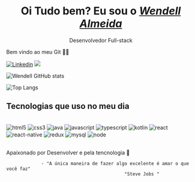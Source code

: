 <div>
  <h1 align="center">Oi Tudo bem? Eu sou o <a href="https://www.linkedin.com/in/wendell-almeida/" target="_blank"><i>Wendell Almeida</i></a></h1>
  <p align="center">Desenvolvedor Full-stack </p 
</div>

Bem vindo ao meu Git 🤜🤛


[![Linkedin](https://img.shields.io/badge/LinkedIn-0077B5?style=for-the-badge&logo=linkedin&logoColor=white)](https://www.linkedin.com/in/wendell-almeida/)
<a href="mailto:wendellpealmeida@gmail.com"><img src="https://img.shields.io/badge/-Gmail-%23333?style=for-the-badge&logo=gmail&logoColor=white" target="_blank"></a>







![Wendell GitHub stats](https://github-readme-stats.vercel.app/api?username=WendellpAlmeida&show_icons=true&theme=cobalt)
   
![Top Langs](https://github-readme-stats.vercel.app/api/top-langs/?username=anuraghazra&theme=dracula&hide_border=false&&layout=compact) 

## Tecnologias que uso no meu dia 
<div style="display: inline_block"><br/>
 <img align="center" alt="html5" src="https://img.shields.io/badge/HTML5-E34F26?style=for-the-badge&logo=html5&logoColor=white">
 <img align="center" alt="css3" src="https://img.shields.io/badge/CSS3-1572B6?style=for-the-badge&logo=css3&logoColor=white">
 <img align="center" alt="java" src="https://img.shields.io/badge/Java-ED8B00?style=for-the-badge&logo=java&logoColor=white">
 <img align="center" alt="javascript" src="https://img.shields.io/badge/JavaScript-F7DF1E?style=for-the-badge&logo=javascript&logoColor=black">
  <img align="center" alt="typescript" src="https://img.shields.io/badge/TypeScript-007ACC?style=for-the-badge&logo=typescript&logoColor=white">
 <img align="center" alt="kotlin" src="https://img.shields.io/badge/Kotlin-0095D5?&style=for-the-badge&logo=kotlin&logoColor=white">
 <img align="center" alt="react" src="https://img.shields.io/badge/React-20232A?style=for-the-badge&logo=react&logoColor=61DAFB">
 <img align="center" alt="react-native" src="https://img.shields.io/badge/React_Native-20232A?style=for-the-badge&logo=react&logoColor=61DAFB">
 <img align="center" alt="redux" src="https://img.shields.io/badge/Redux-593D88?style=for-the-badge&logo=redux&logoColor=white">
 <img align="center" alt="mysql" src="https://img.shields.io/badge/MySQL-00000F?style=for-the-badge&logo=mysql&logoColor=white">
 <img align="center" alt="node" src="https://img.shields.io/badge/Node.js-43853D?style=for-the-badge&logo=node.js&logoColor=white">
 
</div><br/>


Apaixonado por Desenvolver e pela tencnologia 💖

                 - "A única maneira de fazer algo excelente é amar o que você faz" 
                                                "Steve Jobs "
